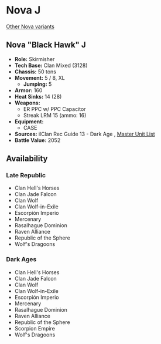 # Nova J 

[Other Nova variants](../nova.md) 

## Nova "Black Hawk" J 

- **Role:** Skirmisher 
- **Tech Base:** Clan Mixed (3128) 
- **Chassis:** 50 tons 
- **Movement:** 5 / 8, XL 
  - **Jumping:** 5 
- **Armor:** 160 
- **Heat Sinks:** 14 (28) 
- **Weapons:** 
  - ER PPC w/ PPC Capacitor 
  - Streak LRM 15 (ammo: 16) 
- **Equipment:** 
  - CASE 
- **Sources:** ilClan Rec Guide 13 - Dark Age , [Master Unit List](http://masterunitlist.info/Unit/Details/8166/black-hawk-nova-j) 
- **Battle Value:** 2052 

## Availability 

### Late Republic 

- Clan Hell's Horses 
- Clan Jade Falcon 
- Clan Wolf 
- Clan Wolf-in-Exile 
- Escorpión Imperio 
- Mercenary 
- Rasalhague Dominion 
- Raven Alliance 
- Republic of the Sphere 
- Wolf's Dragoons 

### Dark Ages 

- Clan Hell's Horses 
- Clan Jade Falcon 
- Clan Wolf 
- Clan Wolf-in-Exile 
- Escorpión Imperio 
- Mercenary 
- Rasalhague Dominion 
- Raven Alliance 
- Republic of the Sphere 
- Scorpion Empire 
- Wolf's Dragoons 

